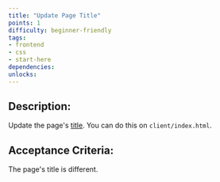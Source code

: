 ```yaml
---
title: "Update Page Title"
points: 1
difficulty: beginner-friendly
tags: 
- frontend
- css
- start-here
dependencies:
unlocks:
---
```


## Description:

Update the page's [title](https://www.w3schools.com/tags/tag_title.asp). You can do this on `client/index.html`.

## Acceptance Criteria:

The page's title is different.